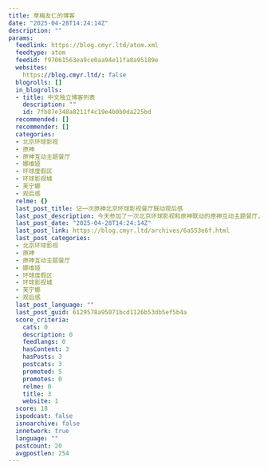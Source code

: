 ```yaml
---
title: 草梅友仁的博客
date: "2025-04-28T14:24:14Z"
description: ""
params:
  feedlink: https://blog.cmyr.ltd/atom.xml
  feedtype: atom
  feedid: f97061563ea9ce0aa94e11fa8a95189e
  websites:
    https://blog.cmyr.ltd/: false
  blogrolls: []
  in_blogrolls:
  - title: 中文独立博客列表
    description: ""
    id: 7fb87e348a8211f4c19e4b0b0da225bd
  recommended: []
  recommender: []
  categories:
  - 北京环球影视
  - 原神
  - 原神互动主题餐厅
  - 娜维娅
  - 环球度假区
  - 环球影视城
  - 芙宁娜
  - 观后感
  relme: {}
  last_post_title: 记一次原神北京环球影视餐厅联动观后感
  last_post_description: 今天参加了一次北京环球影视和原神联动的原神互动主题餐厅，感觉十分不错，体感极佳，故在此记录。
  last_post_date: "2025-04-28T14:24:14Z"
  last_post_link: https://blog.cmyr.ltd/archives/6a553e6f.html
  last_post_categories:
  - 北京环球影视
  - 原神
  - 原神互动主题餐厅
  - 娜维娅
  - 环球度假区
  - 环球影视城
  - 芙宁娜
  - 观后感
  last_post_language: ""
  last_post_guid: 6129578a95071bcd1126b53db5ef5b4a
  score_criteria:
    cats: 0
    description: 0
    feedlangs: 0
    hasContent: 3
    hasPosts: 3
    postcats: 3
    promoted: 5
    promotes: 0
    relme: 0
    title: 3
    website: 1
  score: 18
  ispodcast: false
  isnoarchive: false
  innetwork: true
  language: ""
  postcount: 20
  avgpostlen: 254
---
```


